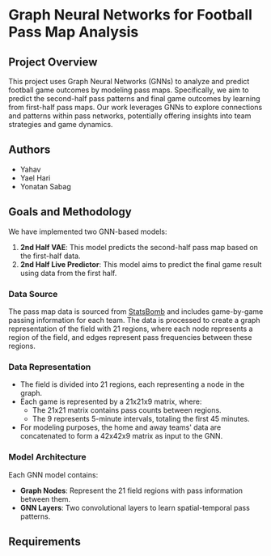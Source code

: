 # Graph Neural Networks for Football Pass Map Analysis

## Project Overview

This project uses Graph Neural Networks (GNNs) to analyze and predict football game outcomes by modeling pass maps. Specifically, we aim to predict the second-half pass patterns and final game outcomes by learning from first-half pass maps. Our work leverages GNNs to explore connections and patterns within pass networks, potentially offering insights into team strategies and game dynamics.

## Authors
- Yahav
- Yael Hari
- Yonatan Sabag

## Goals and Methodology

We have implemented two GNN-based models:

1. **2nd Half VAE**: This model predicts the second-half pass map based on the first-half data.
2. **2nd Half Live Predictor**: This model aims to predict the final game result using data from the first half.

### Data Source

The pass map data is sourced from [StatsBomb](https://statsbomb.com/) and includes game-by-game passing information for each team. The data is processed to create a graph representation of the field with 21 regions, where each node represents a region of the field, and edges represent pass frequencies between these regions.

### Data Representation

- The field is divided into 21 regions, each representing a node in the graph.
- Each game is represented by a 21x21x9 matrix, where:
  - The 21x21 matrix contains pass counts between regions.
  - The 9 represents 5-minute intervals, totaling the first 45 minutes.
- For modeling purposes, the home and away teams' data are concatenated to form a 42x42x9 matrix as input to the GNN.

### Model Architecture

Each GNN model contains:

- **Graph Nodes**: Represent the 21 field regions with pass information between them.
- **GNN Layers**: Two convolutional layers to learn spatial-temporal pass patterns.

## Requirements



